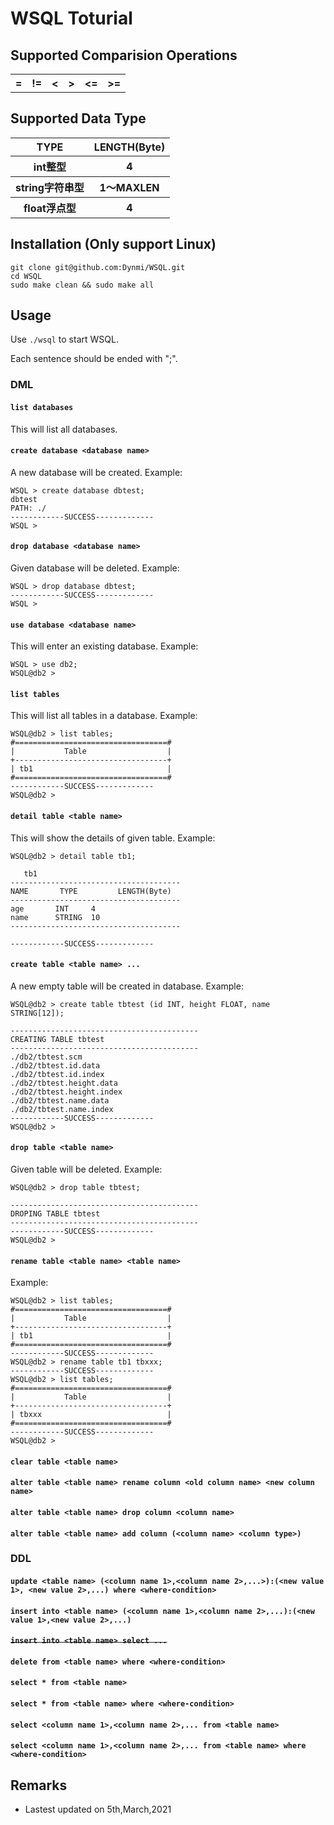 # WSQL Toturial

## Supported Comparision Operations

<table>
	<tr>
	    <th>= </th>
	    <th> != </th>
	    <th> < </th>  
	    <th> > </th>  
	    <th> <= </th>  
	    <th> >= </th>  
	</tr >
</table>

## Supported Data Type

<table>
	<tr>
	    <th> TYPE </th>
	    <th> LENGTH(Byte) </th>
	</tr >
	<tr>
	    <th> int整型 </th>
	    <th> 4 </th>
	</tr >
	<tr>
	    <th> string字符串型 </th>
	    <th> 1～MAXLEN </th>
	</tr >
	<tr>
	    <th> float浮点型 </th>
	    <th> 4 </th>
	</tr >
</table>

## Installation (Only support Linux)

```
git clone git@github.com:Dynmi/WSQL.git
cd WSQL
sudo make clean && sudo make all
```

## Usage

Use ```./wsql``` to start WSQL.

Each sentence should be ended with ";".

### DML

#### `list databases`

This will list all databases.

#### `create database <database name>`

A new database will be created.
Example:
```
WSQL > create database dbtest;
dbtest
PATH: ./
------------SUCCESS-------------
WSQL > 
```

#### `drop database <database name>`

Given database will be deleted. 
Example:
```
WSQL > drop database dbtest;
------------SUCCESS-------------
WSQL > 
```

#### `use database <database name>`

This will enter an existing database.
Example:
```
WSQL > use db2;
WSQL@db2 > 
```

#### `list tables`

This will list all tables in a database.
Example:
```
WSQL@db2 > list tables;
#==================================#
|           Table                  |
+----------------------------------+
| tb1                              |
#==================================#
------------SUCCESS-------------
WSQL@db2 > 
```

#### `detail table <table name>`

This will show the details of given table.
Example:
```
WSQL@db2 > detail table tb1;

   tb1  
--------------------------------------
NAME       TYPE         LENGTH(Byte) 
--------------------------------------
age       INT     4 
name      STRING  10 
--------------------------------------

------------SUCCESS-------------

```

#### `create table <table name> ...`

A new empty table will be created in database. 
Example:
```
WSQL@db2 > create table tbtest (id INT, height FLOAT, name STRING[12]);

------------------------------------------
CREATING TABLE tbtest
------------------------------------------
./db2/tbtest.scm
./db2/tbtest.id.data
./db2/tbtest.id.index
./db2/tbtest.height.data
./db2/tbtest.height.index
./db2/tbtest.name.data
./db2/tbtest.name.index
------------SUCCESS-------------
WSQL@db2 > 
```

#### `drop table <table name>`

Given table will be deleted.
Example:
```
WSQL@db2 > drop table tbtest;

------------------------------------------
DROPING TABLE tbtest
------------------------------------------
------------SUCCESS-------------
WSQL@db2 > 

```

#### `rename table <table name> <table name>`

Example:
```
WSQL@db2 > list tables;
#==================================#
|           Table                  |
+----------------------------------+
| tb1                              |
#==================================#
------------SUCCESS-------------
WSQL@db2 > rename table tb1 tbxxx;
------------SUCCESS-------------
WSQL@db2 > list tables;
#==================================#
|           Table                  |
+----------------------------------+
| tbxxx                            |
#==================================#
------------SUCCESS-------------
WSQL@db2 > 
```

#### `clear table <table name>`

#### `alter table <table name> rename column <old column name> <new column name>`

#### `alter table <table name> drop column <column name>`

#### `alter table <table name> add column (<column name> <column type>)`

### DDL

#### `update <table name> (<column name 1>,<column name 2>,...>):(<new value 1>, <new value 2>,...) where <where-condition>`


#### `insert into <table name> (<column name 1>,<column name 2>,...):(<new value 1>,<new value 2>,...)`

#### ~~`insert into <table name> select ...`~~

#### `delete from <table name> where <where-condition>`

#### `select * from <table name>`
#### `select * from <table name> where <where-condition>`
#### `select <column name 1>,<column name 2>,... from <table name>`
#### `select <column name 1>,<column name 2>,... from <table name> where <where-condition>`


## Remarks
- Lastest updated on 5th,March,2021